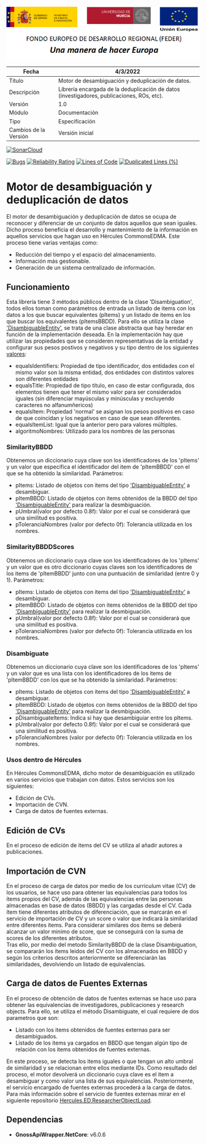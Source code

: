 ![](../../Docs/media/CabeceraDocumentosMD.png)

| Fecha         | 4/3/2022                                                   |
| ------------- | ------------------------------------------------------------ |
|Título|Motor de desambiguación y deduplicación de datos.| 
|Descripción|Librería encargada de la deduplicación de datos (investigadores, publicaciones, ROs, etc).|
|Versión|1.0|
|Módulo|Documentación|
|Tipo|Especificación|
|Cambios de la Versión|Versión inicial|



[![SonarCloud](https://sonarcloud.io/images/project_badges/sonarcloud-white.svg)](https://sonarcloud.io/summary/new_code?id=Hercules.CommonsEDMA.DisambiguationEngine)

[![Bugs](https://sonarcloud.io/api/project_badges/measure?project=Hercules.CommonsEDMA.DisambiguationEngine&metric=bugs)](https://sonarcloud.io/summary/new_code?id=Hercules.CommonsEDMA.DisambiguationEngine)
[![Reliability Rating](https://sonarcloud.io/api/project_badges/measure?project=Hercules.CommonsEDMA.DisambiguationEngine&metric=reliability_rating)](https://sonarcloud.io/summary/new_code?id=Hercules.CommonsEDMA.DisambiguationEngine)
[![Lines of Code](https://sonarcloud.io/api/project_badges/measure?project=Hercules.CommonsEDMA.DisambiguationEngine&metric=ncloc)](https://sonarcloud.io/dashboard?id=Hercules.CommonsEDMA.DisambiguationEngine)
[![Duplicated Lines (%)](https://sonarcloud.io/api/project_badges/measure?project=Hercules.CommonsEDMA.DisambiguationEngine&metric=duplicated_lines_density)](https://sonarcloud.io/summary/new_code?id=Hercules.CommonsEDMA.DisambiguationEngine)



# Motor de desambiguación y deduplicación de datos
El motor de desambiguación y deduplicación de datos se ocupa de reconocer y diferenciar de un conjunto de datos aquellos que sean iguales. Dicho proceso beneficia el desarrollo y mantenimiento de la información en aquellos servicios que hagan uso en Hércules CommonsEDMA.
Este proceso tiene varias ventajas como:
- Reducción del tiempo y el espacio del almacenamiento.
- Información más gestionable.
- Generación de un sistema centralizado de información.

## Funcionamiento
Esta librería tiene 3 métodos públicos dentro de la clase 'Disambiguation', todos ellos toman como parámetros de entrada un listado de items con los datos a los que buscar equivalentes (pItems) y un listado de items en los que buscar los equivalentes (pItemsBBDD). Para ello se utiliza la clase ['DisambiguableEntity'](https://github.com/HerculesCRUE/Commons-ED-MA/blob/main/src/Hercules.CommonsEDMA.DisambiguationEngine/Hercules.CommonsEDMA.DisambiguationEngine/Models/DisambiguableEntity.cs), se trata de una clase abstracta que hay heredar en función de la implementación deseada. En la implementación hay que utilizar las propiedades que se consideren representativas de la entidad y configurar sus pesos postivos y negativos y su tipo dentro de los siguientes [valores](https://github.com/HerculesCRUE/Commons-ED-MA/blob/main/src/Hercules.CommonsEDMA.DisambiguationEngine/Hercules.CommonsEDMA.DisambiguationEngine/Models/DisambiguationData.cs):
 - equalsIdentifiers: Propiedad de tipo identificador, dos entidades con el mismo valor son la misma entidad, dos entidades con distintos valores son diferentes entidades
 - equalsTitle: Propiedad de tipo título, en caso de estar configurada, dos elementos tienen que tener el mismo valor para ser considerados iguales (sin diferenciar mayúsculas y minúsculas y excluyendo caracteres no alfanumñericos)
 - equalsItem: Propiedad 'normal' se asignan los pesos positivos en caso de que coincidan y los negativos en caso de que sean diferentes.
 - equalsItemList: Igual que la anterior pero para valores múltiples.
 - algoritmoNombres: Utilizado para los nombres de las personas


### SimilarityBBDD
Obtenemos un diccionario cuya clave son los identificadores de los 'pItems' y un valor que especifica el identificador del item de 'pItemBBDD' con el que se ha obtenido la similaridad. 
Parámetros:
 - pItems: Listado de objetos con items del tipo ['DisambiguableEntity'](https://github.com/HerculesCRUE/Commons-ED-MA/blob/main/src/Hercules.CommonsEDMA.DisambiguationEngine/Hercules.CommonsEDMA.DisambiguationEngine/Models/DisambiguableEntity.cs) a desambiguar.
 - pItemBBDD: Listado de objetos con items obtenidos de la BBDD del tipo ['DisambiguableEntity'](https://github.com/HerculesCRUE/Commons-ED-MA/blob/main/src/Hercules.CommonsEDMA.DisambiguationEngine/Hercules.CommonsEDMA.DisambiguationEngine/Models/DisambiguableEntity.cs) para realizar la desmbiguación.
 - pUmbral(valor por defecto 0.8f): Valor por el cual se considerará que una similitud es positiva.
 - pToleranciaNombres (valor por defecto 0f): Tolerancia utilizada en los nombres.

### SimilarityBBDDScores
Obtenemos un diccionario cuya clave son los identificadores de los 'pItems' y un valor que es otro diccionario cuyas claves son los identificadores de los items de 'pItemBBDD' junto con una puntuación de similaridad (entre 0 y 1). 
Parámetros:
 - pItems: Listado de objetos con items del tipo ['DisambiguableEntity'](https://github.com/HerculesCRUE/Commons-ED-MA/blob/main/src/Hercules.CommonsEDMA.DisambiguationEngine/Hercules.CommonsEDMA.DisambiguationEngine/Models/DisambiguableEntity.cs) a desambiguar.
 - pItemBBDD: Listado de objetos con items obtenidos de la BBDD del tipo ['DisambiguableEntity'](https://github.com/HerculesCRUE/Commons-ED-MA/blob/main/src/Hercules.CommonsEDMA.DisambiguationEngine/Hercules.CommonsEDMA.DisambiguationEngine/Models/DisambiguableEntity.cs) para realizar la desmbiguación.
 - pUmbral(valor por defecto 0.8f): Valor por el cual se considerará que una similitud es positiva.
 - pToleranciaNombres (valor por defecto 0f): Tolerancia utilizada en los nombres.

### Disambiguate
Obtenemos un diccionario cuya clave son los identificadores de los 'pItems' y un valor que es una lista con los identificadores de los items de 'pItemBBDD' con los que se ha obtenido la similaridad. 
Parámetros:
 - pItems: Listado de objetos con items del tipo ['DisambiguableEntity'](https://github.com/HerculesCRUE/Commons-ED-MA/blob/main/src/Hercules.CommonsEDMA.DisambiguationEngine/Hercules.CommonsEDMA.DisambiguationEngine/Models/DisambiguableEntity.cs) a desambiguar.
 - pItemBBDD: Listado de objetos con items obtenidos de la BBDD del tipo ['DisambiguableEntity'](https://github.com/HerculesCRUE/Commons-ED-MA/blob/main/src/Hercules.CommonsEDMA.DisambiguationEngine/Hercules.CommonsEDMA.DisambiguationEngine/Models/DisambiguableEntity.cs) para realizar la desmbiguación.
 - pDisambiguateItems: Indica si hay que desambiguiar entre los pItems.
 - pUmbral(valor por defecto 0.8f): Valor por el cual se considerará que una similitud es positiva.
 - pToleranciaNombres (valor por defecto 0f): Tolerancia utilizada en los nombres.

### Usos dentro de Hércules

En Hércules CommonsEDMA, dicho motor de desambiguación es utilizado en varios servicios que trabajan con datos. Estos servicios son los siguientes:
- Edición de CVs.
- Importación de CVN.
- Carga de datos de fuentes externas.


## Edición de CVs
En el proceso de edición de items del CV se utiliza al añadir autores a publicaciones.

## Importación de CVN
En el proceso de carga de datos por medio de los curriculum vitae (CV) de los usuarios, se hace uso para obtener las equivalencias para todos los ítems propios del CV, además de las equivalencias entre las personas almacenadas en base de datos (BBDD) y las cargadas desde el CV. 
Cada ítem tiene diferentes atributos de diferenciación, que se marcarán en el servicio de importación de CV y un score o valor que indicará la similaridad entre diferentes ítems. 
Para considerar similares dos ítems se deberá alcanzar un valor minimo de score, que se conseguirá con la suma de scores de los diferentes atributos.   
Tras ello, por medio del metodo SimilarityBBDD de la clase Disambiguation, se compararán los ítems leidos del CV con los almacenados en BBDD y según los criterios descritos anteriormente se diferenciarán las similaridades, devolviendo un listado de equivalencias.

## Carga de datos de Fuentes Externas
En el proceso de obtención de datos de fuentes externas se hace uso para obtener las equivalencias de investigadores, publicaciones y research objects.
Para ello, se utiliza el método Disambiguate, el cual requiere de dos parametros que son:
- Listado con los items obtenidos de fuentes externas para ser desambiguados.
- Listado de los items ya cargados en BBDD que tengan algún tipo de relación con los items obtenidos de fuentes externas.

En este proceso, se detecta los items iguales o que tengan un alto umbral de similaridad y se relacionan entre ellos mediante IDs.
Como resultado del proceso, el motor devolverá un diccionario cuya clave es el item a desambiguar y como valor una lista de sus equivalencias.
Posteriormente, el servicio encargado de fuentes externas procederá a la carga de datos.
Para más información sobre el servicio de fuentes externas mirar en el siguiente repositorio [Hercules.ED.ResearcherObjectLoad](https://github.com/HerculesCRUE/HerculesED/tree/main/src/Hercules.ED.ResearcherObjectLoad).


## Dependencias
- **GnossApiWrapper.NetCore**: v6.0.6
